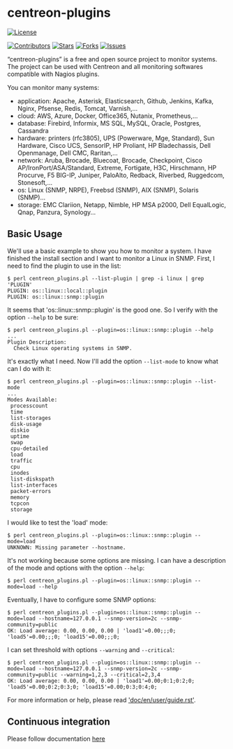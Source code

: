 # centreon-plugins

[![License](https://img.shields.io/badge/License-APACHE2-brightgreen.svg)](https://github.com/centreon/centreon-plugins/blob/master/LICENSE.txt)

<!-- SHIELDS -->
[![Contributors][contributors-shield]][contributors-url]
[![Stars][stars-shield]][stars-url]
[![Forks][forks-shield]][forks-url]
[![Issues][issues-shield]][issues-url]


“centreon-plugins” is a free and open source project to monitor systems. The project can be used with Centreon and all monitoring softwares compatible with Nagios plugins.

You can monitor many systems:
* application: Apache, Asterisk, Elasticsearch, Github, Jenkins, Kafka, Nginx, Pfsense, Redis, Tomcat, Varnish,...
* cloud: AWS, Azure, Docker, Office365, Nutanix, Prometheus,...
* database: Firebird, Informix, MS SQL, MySQL, Oracle, Postgres, Cassandra
* hardware: printers (rfc3805), UPS (Powerware, Mge, Standard), Sun Hardware, Cisco UCS, SensorIP, HP Proliant, HP Bladechassis, Dell Openmanage, Dell CMC, Raritan,...
* network: Aruba, Brocade, Bluecoat, Brocade, Checkpoint, Cisco AP/IronPort/ASA/Standard, Extreme, Fortigate, H3C, Hirschmann, HP Procurve, F5 BIG-IP, Juniper, PaloAlto, Redback, Riverbed, Ruggedcom, Stonesoft,...
* os: Linux (SNMP, NRPE), Freebsd (SNMP), AIX (SNMP), Solaris (SNMP)...
* storage: EMC Clariion, Netapp, Nimble, HP MSA p2000, Dell EqualLogic, Qnap, Panzura, Synology...

## Basic Usage

We'll use a basic example to show you how to monitor a system. I have finished the install section and I want to monitor a Linux in SNMP.
First, I need to find the plugin to use in the list:

    $ perl centreon_plugins.pl --list-plugin | grep -i linux | grep 'PLUGIN'
    PLUGIN: os::linux::local::plugin
    PLUGIN: os::linux::snmp::plugin

It seems that 'os::linux::snmp::plugin' is the good one. So I verify with the option ``--help`` to be sure:

    $ perl centreon_plugins.pl --plugin=os::linux::snmp::plugin --help
    ...
    Plugin Description:
      Check Linux operating systems in SNMP.

It's exactly what I need. Now I'll add the option ``--list-mode`` to know what can I do with it:

    $ perl centreon_plugins.pl --plugin=os::linux::snmp::plugin --list-mode
    ...
    Modes Available:
     processcount
     time
     list-storages
     disk-usage
     diskio
     uptime
     swap
     cpu-detailed
     load
     traffic
     cpu
     inodes
     list-diskspath
     list-interfaces
     packet-errors
     memory
     tcpcon
     storage

I would like to test the 'load' mode:

    $ perl centreon_plugins.pl --plugin=os::linux::snmp::plugin --mode=load
    UNKNOWN: Missing parameter --hostname.

It's not working because some options are missing. I can have a description of the mode and options with the option ``--help``:

    $ perl centreon_plugins.pl --plugin=os::linux::snmp::plugin --mode=load --help

Eventually, I have to configure some SNMP options:

    $ perl centreon_plugins.pl --plugin=os::linux::snmp::plugin --mode=load --hostname=127.0.0.1 --snmp-version=2c --snmp-community=public
    OK: Load average: 0.00, 0.00, 0.00 | 'load1'=0.00;;;0; 'load5'=0.00;;;0; 'load15'=0.00;;;0;

I can set threshold with options ``--warning`` and ``--critical``:

    $ perl centreon_plugins.pl --plugin=os::linux::snmp::plugin --mode=load --hostname=127.0.0.1 --snmp-version=2c --snmp-community=public --warning=1,2,3 --critical=2,3,4
    OK: Load average: 0.00, 0.00, 0.00 | 'load1'=0.00;0:1;0:2;0; 'load5'=0.00;0:2;0:3;0; 'load15'=0.00;0:3;0:4;0;

For more information or help, please read ['doc/en/user/guide.rst'](./doc/en/user/guide.rst).

## Continuous integration

Please follow documentation [here](./doc/CI.md)

<!-- URL AND IMAGES FOR SHIELDS -->
[contributors-shield]: https://img.shields.io/github/contributors/centreon/centreon-plugins?color=%2384BD00&label=CONTRIBUTORS&style=for-the-badge
[stars-shield]: https://img.shields.io/github/stars/centreon/centreon-plugins?color=%23433b02a&label=STARS&style=for-the-badge
[forks-shield]: https://img.shields.io/github/forks/centreon/centreon-plugins?color=%23009fdf&label=FORKS&style=for-the-badge
[issues-shield]: https://img.shields.io/github/issues/centreon/centreon-plugins?color=%230072ce&label=ISSUES&style=for-the-badge

[contributors-url]: https://github.com/centreon/centreon-plugins/graphs/contributors
[forks-url]: https://github.com/centreon/centreon-plugins/network/members
[stars-url]: https://github.com/centreon/centreon-plugins/stargazers
[issues-url]: https://github.com/centreon/centreon-plugins/issues
